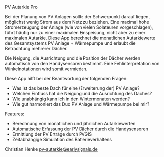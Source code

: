 PV Autarkie Pro

Bei der Planung von PV Anlagen sollte der Schwerpunkt darauf liegen, möglichst wenig Strom aus dem Netz zu beziehen. Eine maximal hohe Stromerzeugung der Anlage (wie von vielen Solateuren vorgeschlagen), führt häufig nur zu einer maximalen Einspeisung, nicht aber zu einer maximalen Autarkie. Diese App berechnet die monatlichen Autarkiewerte des Gesamtsystems PV Anlage + Wärmepumpe und erlaubt die Betrachtung mehrerer Dächer. 

Die Neigung, die Ausrichtung und die Position der Dächer werden automatisch von den Handysensoren bestimmt. Eine Fehlinterpretation von Winkelnotationen wird somit vermieden.

Diese App hilft bei der Beantwortung der folgenden Fragen:
* Was ist das beste Dach für eine (Erweiterung der) PV Anlage?
* Welchen Einfluss hat die Neigung und die Ausrichtung des Daches?
* Wie unabhängig kann ich in den Wintermonaten werden?
* Wie gut harmoniert das Duo PV Anlage und Wärmepumpe bei mir?

Features:
* Berechnung von monatlichen und jährlichen Autarkiewerten
* Automatische  Erfassung der PV Dächer durch die Handysensoren
* Ermittlung der PV Erträge durch PVGIS
* Zeitabhängige Simulation des Batterieverhaltens

Christian Henke
pv-autarkie@earlysignals.de
